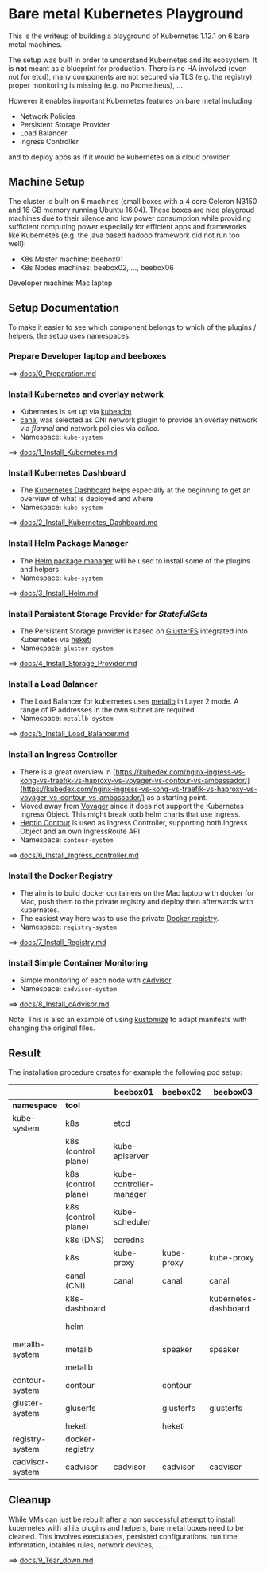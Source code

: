 # Bare metal Kubernetes Playground

This is the writeup of building a playground of Kubernetes 1.12.1 on 6 bare metal machines.

The setup was built in order to understand Kubernetes and its ecosystem. It is **not** meant as a blueprint for production. There is no HA involved (even not for etcd), many components are not secured via TLS (e.g. the registry), proper monitoring is missing (e.g. no Prometheus), ...

However it enables important Kubernetes features on bare metal including

- Network Policies
- Persistent Storage Provider
- Load Balancer
- Ingress Controller

and to deploy apps as if it would be kubernetes on a cloud provider.


## Machine Setup

The cluster is built on 6 machines (small boxes with a 4 core Celeron N3150 and 16 GB memory running Ubuntu 16.04). These boxes are nice playgroud machines due to their silence and low power consumption while providing sufficient computing power especially for efficient apps and frameworks like Kubernetes (e.g. the java based hadoop framework did not run too well): 

- K8s Master machine: beebox01
- K8s Nodes machines: beebox02, ..., beebox06

Developer machine: Mac laptop

## Setup Documentation

To make it easier to see which component belongs to which of the plugins / helpers, the setup uses namespaces.

### Prepare Developer laptop and beeboxes

==> [docs/0_Preparation.md](docs/0_Preparation.md)

### Install Kubernetes and overlay network

- Kubernetes is set up via [kubeadm](https://kubernetes.io/docs/reference/setup-tools/kubeadm/kubeadm/)
- [canal](https://docs.projectcalico.org/v3.2/getting-started/kubernetes/installation/flannel) was selected as CNI network plugin to provide an overlay network via *flannel* and network policies via *calico*.
- Namespace: `kube-system`

==> [docs/1_Install_Kubernetes.md](docs/1_Install_Kubernetes.md)

### Install Kubernetes Dashboard

- The [Kubernetes Dashboard](https://kubernetes.io/docs/tasks/access-application-cluster/web-ui-dashboard/) helps especially at the beginning to get an overview of what is deployed and where
- Namespace: `kube-system`

==> [docs/2_Install_Kubernetes_Dashboard.md](docs/2_Install_Kubernetes_Dashboard.md)

### Install Helm Package Manager

- The [Helm package manager](https://www.helm.sh/) will be used to install some of the plugins and helpers
- Namespace: `kube-system`

==> [docs/3_Install_Helm.md](docs/3_Install_Helm.md)

### Install Persistent Storage Provider for *StatefulSets*

- The Persistent Storage provider is based on [GlusterFS](https://www.gluster.org/) integrated into Kubernetes via [heketi](https://github.com/heketi/heketi)
- Namespace: `gluster-system`

==> [docs/4_Install_Storage_Provider.md](docs/4_Install_Storage_Provider.md)

### Install a Load Balancer

- The Load Balancer for kubernetes uses [metallb](https://metallb.universe.tf/) in Layer 2 mode. A range of IP addresses in the own subnet are required.
- Namespace: `metallb-system`

==> [docs/5_Install_Load_Balancer.md](docs/5_Install_Load_Balancer.md)

### Install an Ingress Controller

- There is a great overview in [https://kubedex.com/nginx-ingress-vs-kong-vs-traefik-vs-haproxy-vs-voyager-vs-contour-vs-ambassador/](https://kubedex.com/nginx-ingress-vs-kong-vs-traefik-vs-haproxy-vs-voyager-vs-contour-vs-ambassador/) as a starting point.
- Moved away from [Voyager](https://appscode.com/products/voyager/) since it does not support the Kubernetes Ingress Object. This might break ootb helm charts that use Ingress.
- [Heptio Contour](https://github.com/heptio/contour) is used as Ingress Controller, supporting both Ingress Object and an own IngressRoute API
- Namespace: `contour-system`

==> [docs/6_Install_Ingress_controller.md](docs/6_Install_Ingress_controller.md)


### Install the Docker Registry

- The aim is to build docker containers on the Mac laptop with docker for Mac, push them to the private registry and deploy then afterwards with kubernetes.
- The easiest way here was to use the private [Docker registry](https://docs.docker.com/registry/).
- Namespace: `registry-system`

==> [docs/7_Install_Registry.md](docs/7_Install_Registry.md)

### Install Simple Container Monitoring

- Simple monitoring of each node with [cAdvisor](https://github.com/google/cadvisor).
- Namespace: `cadvisor-system`

==> [docs/8_Install_cAdvisor.md](docs/8_Install_cAdvisor.md).

Note: This is also an example of using [kustomize](https://kustomize.io/) to adapt manifests with changing the original files.

## Result

The installation procedure creates for example the following pod setup:

|                 |                     | beebox01                | beebox02   | beebox03             | beebox04      | beebox05        | beebox06   |
|-----------------|---------------------|-------------------------|------------|----------------------|---------------|-----------------|------------|
| **namespace**   | **tool**            |                         |            |                      |               |                 |            |
| kube-system     | k8s                 | etcd                    |            |                      |               |                 |            |
|                 | k8s (control plane) | kube-apiserver          |            |                      |               |                 |            |
|                 | k8s (control plane) | kube-controller-manager |            |                      |               |                 |            |
|                 | k8s (control plane) | kube-scheduler          |            |                      |               |                 |            |
|                 | k8s (DNS)           | coredns                 |            |                      |               |                 |            |
|                 | k8s                 | kube-proxy              | kube-proxy | kube-proxy           | kube-proxy    | kube-proxy      | kube-proxy |
|                 | canal (CNI)         | canal                   | canal      | canal                | canal         | canal           | canal      |
|                 | k8s-dashboard       |                         |            | kubernetes-dashboard |               |                 |            |
|                 | helm                |                         |            |                      | tiller-deploy |                 |            |
| metallb-system  | metallb             |                         | speaker    | speaker              | speaker       | speaker         | speaker    |
|                 | metallb             |                         |            |                      | controller    |                 |            |
| contour-system  | contour             |                         | contour    |                      | contour       |                 |            |
| gluster-system  | gluserfs            |                         | glusterfs  | glusterfs            | glusterfs     | glusterfs       | glusterfs  |
|                 | heketi              |                         | heketi     |                      |               |                 |            |
| registry-system | docker-registry     |                         |            |                      |               | registry-docker |            |
| cadvisor-system | cadvisor            | cadvisor                | cadvisor   | cadvisor             | cadvisor      | cadvisor        | cadvisor   |


## Cleanup

While VMs can just be rebuilt after a non successful attempt to install kubernetes with all its plugins and helpers, bare metal boxes need to be cleaned. This involves executables, persisted configurations, run time information, iptables rules, network devices, ... .

==> [docs/9_Tear_down.md](docs/9_Tear_down.md)

